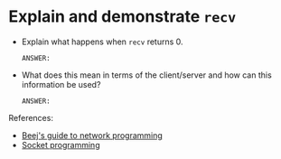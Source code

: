 # Explain and demonstrate `recv`

- Explain what happens when `recv` returns 0.

    ```text
    ANSWER:
    ```

- What does this mean in terms of the client/server and how can this information be used?

    ```text
    ANSWER:
    ```


References:

- [Beej's guide to network programming](https://beej.us/guide/bgnet/html/)
- [Socket programming](https://www.geeksforgeeks.org/socket-programming-cc/)
